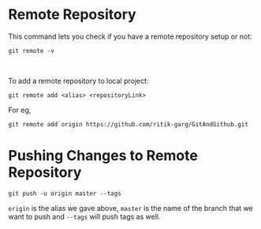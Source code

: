 # Remote Repository
This command lets you check if you have a remote repository setup or not:
```
git remote -v
```
<br>

To add a remote repository to local project:
```
git remote add <alias> <repositoryLink>
```

For eg, 
```
git remote add origin https://github.com/ritik-garg/GitAndGithub.git
```

# Pushing Changes to Remote Repository
```
git push -u origin master --tags
```
`origin` is the alias we gave above, `master` is the name of the branch that we want to push and `--tags` will push tags as well.